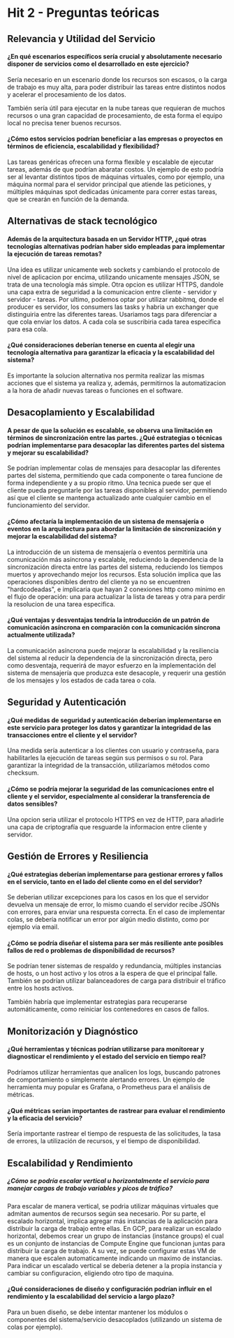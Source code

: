 # Hit 2 - Preguntas teóricas
## Relevancia y Utilidad del Servicio
#### ¿En qué escenarios específicos sería crucial y absolutamente necesario disponer de servicios como el desarrollado en este ejercicio?
Sería necesario en un escenario donde los recursos son escasos, o la carga de trabajo es muy alta, para poder distribuir las tareas entre distintos nodos y acelerar el procesamiento de los datos.

También sería útil para ejecutar en la nube tareas que requieran de muchos recursos o una gran capacidad de procesamiento, de esta forma el equipo local no precisa tener buenos recursos.

#### ¿Cómo estos servicios podrían beneficiar a las empresas o proyectos en términos de eficiencia, escalabilidad y flexibilidad?
Las tareas genéricas ofrecen una forma flexible y escalable de ejecutar tareas, además de que podrían abaratar costos. Un ejemplo de esto podría ser al levantar distintos tipos de máquinas virtuales, como por ejemplo, una máquina normal para el servidor principal que atiende las peticiones, y múltiples máquinas spot dedicadas únicamente para correr estas tareas, que se crearán en función de la demanda.

## Alternativas de stack tecnológico
#### Además de la arquitectura basada en un Servidor HTTP, ¿qué otras tecnologías alternativas podrían haber sido empleadas para implementar la ejecución de tareas remotas?
Una idea es utilizar unicamente web sockets y cambiando el protocolo de nivel de aplicacion por encima, utilizando unicamente mensajes JSON, se trata de una tecnología más simple.
Otra opcion es utilizar HTTPS, dandole una capa extra de seguridad a la comunicacion entre cliente - servidor y servidor - tareas.
Por ultimo, podemos optar por utilizar rabbitmq, donde el producer es servidor, los consumers las tasks y habria un exchanger que distinguiria entre las diferentes tareas. Usariamos tags para diferenciar a que cola enviar los datos. A cada cola se suscribiria cada tarea especifica para esa cola.

#### ¿Qué consideraciones deberían tenerse en cuenta al elegir una tecnología alternativa para garantizar la eficacia y la escalabilidad del sistema?
Es importante la solucion alternativa nos permita realizar las mismas acciones que el sistema ya realiza y, además, permitirnos la automatizacion a la hora de añadir nuevas tareas o funciones en el software.

## Desacoplamiento y Escalabilidad
#### A pesar de que la solución es escalable, se observa una limitación en términos de sincronización entre las partes. ¿Qué estrategias o técnicas podrían implementarse para desacoplar las diferentes partes del sistema y mejorar su escalabilidad?
Se podrían implementar colas de mensajes para desacoplar las diferentes partes del sistema, permitiendo que cada componente o tarea funcione de forma independiente y a su propio ritmo.
Una tecnica puede ser que el cliente pueda preguntarle por las tareas disponibles al servidor, permitiendo así que el cliente se mantenga actualizado ante cualquier cambio en el funcionamiento del servidor.

#### ¿Cómo afectaría la implementación de un sistema de mensajería o eventos en la arquitectura para abordar la limitación de sincronización y mejorar la escalabilidad del sistema?
La introducción de un sistema de mensajería o eventos permitiría una comunicación más asíncrona y escalable, reduciendo la dependencia de la sincronización directa entre las partes del sistema, reduciendo los tiempos muertos y aprovechando mejor los recursos.
Esta solución implica que las operaciones disponibles dentro del cliente ya no se encuentren "hardcodeadas", e implicaria que hayan 2 conexiones http como minimo en el flujo de operación: una para actualizar la lista de tareas y otra para perdir la resolucion de una tarea especifica.

#### ¿Qué ventajas y desventajas tendría la introducción de un patrón de comunicación asíncrona en comparación con la comunicación síncrona actualmente utilizada?
La comunicación asíncrona puede mejorar la escalabilidad y la resiliencia del sistema al reducir la dependencia de la sincronización directa, pero como desventaja, requerirá de mayor esfuerzo en la implementación del sistema de mensajería que produzca este desacople, y requerir una gestión de los mensajes y los estados de cada tarea o cola.

## Seguridad y Autenticación
#### ¿Qué medidas de seguridad y autenticación deberían implementarse en este servicio para proteger los datos y garantizar la integridad de las transacciones entre el cliente y el servidor?
Una medida sería autenticar a los clientes con usuario y contraseña, para habilitarles la ejecución de tareas según sus permisos o su rol. Para garantizar la integridad de la transacción, utilizaríamos métodos como checksum.

#### ¿Cómo se podría mejorar la seguridad de las comunicaciones entre el cliente y el servidor, especialmente al considerar la transferencia de datos sensibles?
Una opcion seria utilizar el protocolo HTTPS en vez de HTTP, para añadirle una capa de criptografía que resguarde la informacion entre cliente y servidor.

## Gestión de Errores y Resiliencia
#### ¿Qué estrategias deberían implementarse para gestionar errores y fallos en el servicio, tanto en el lado del cliente como en el del servidor?
Se deberian utilizar excepciones para los casos en los que el servidor devuelva un mensaje de error, lo mismo cuando el servidor recibe JSONs con errores, para enviar una respuesta correcta. En el caso de implementar colas, se debería notificar un error por algún medio distinto, como por ejemplo via email.

#### ¿Cómo se podría diseñar el sistema para ser más resiliente ante posibles fallos de red o problemas de disponibilidad de recursos?
Se podrían tener sistemas de respaldo y redundancia, múltiples instancias de hosts, o un host activo y los otros a la espera de que el principal falle. También se podrían utilizar balanceadores de carga para distribuir el tráfico entre los hosts activos.

También habría que implementar estrategias para recuperarse automáticamente, como reiniciar los contenedores en casos de fallos.

## Monitorización y Diagnóstico
#### ¿Qué herramientas y técnicas podrían utilizarse para monitorear y diagnosticar el rendimiento y el estado del servicio en tiempo real?
Podríamos utilizar herramientas que analicen los logs, buscando patrones de comportamiento o simplemente alertando errores. Un ejemplo de herramienta muy popular es Grafana, o Prometheus para el análisis de métricas.

#### ¿Qué métricas serían importantes de rastrear para evaluar el rendimiento y la eficacia del servicio?
Sería importante rastrear el tiempo de respuesta de las solicitudes, la tasa de errores, la utilización de recursos, y el tiempo de disponibilidad.

## Escalabilidad y Rendimiento
##### ¿Cómo se podría escalar vertical u horizontalmente el servicio para manejar cargas de trabajo variables y picos de tráfico?
Para escalar de manera vertical, se podria utilizar máquinas virtuales que admitan aumentos de recursos según sea necesario. 
Por su parte, el escalado horizontal, implica agregar más instancias de la aplicación para distribuir la carga de trabajo entre ellas.
En GCP, para realizar un escalado horizontal, debemos crear un grupo de instancias (instance groups) el cual es un conjunto de instancias de Compute Engine que funcionan juntas para distribuir la carga de trabajo. A su vez, se puede configurar estas VM de manera que escalen automaticamente indicando un maximo de instancias. 
Para indicar un escalado vertical se deberia detener a la propia instancia y cambiar su configuracion, eligiendo otro tipo de maquina.

#### ¿Qué consideraciones de diseño y configuración podrían influir en el rendimiento y la escalabilidad del servicio a largo plazo?
Para un buen diseño, se debe intentar mantener los módulos o componentes del sistema/servicio desacoplados (utilizando un sistema de colas por ejemplo).

